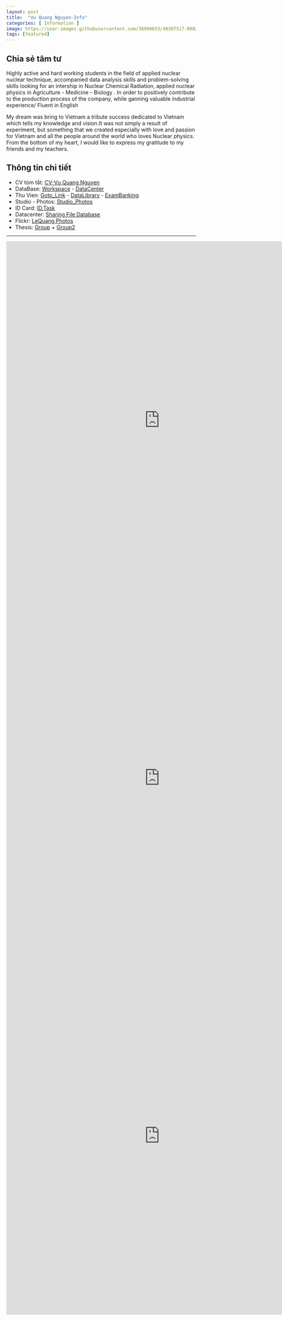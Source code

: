 ```yaml
---
layout: post
title:  "Vu Quang Nguyen-Info"
categories: [ Information ]
image: https://user-images.githubusercontent.com/36990033/40307517-09827df0-5d2d-11e8-818c-42934c097ccc.jpg
tags: [featured]
---
```


## Chia sẻ tâm tư

Highly active and hard working students in the field of applied nuclear nuclear technique, accompanied data analysis skills and problem-solving skills looking for an intership in Nuclear Chemical Radiation, applied nuclear physics in Agriculture - Medicine - Biology . In order to positively contribute to the production process of the company, while ganning valuable industrial experience/ Fluent in English

My dream was bring to Vietnam a tribute success dedicated to Vietnam which tells my knowledge and vision.It was not simply a result of experiment, but something that we created especially with love and passion for Vietnam and all the people around the world who loves Nuclear physics. From the bottom of my heart, I would like to express my gratitude to my friends and my teachers.

## Thông tin chi tiết
- CV tóm tắt: [CV-Vu Quang Nguyen](https://user-images.githubusercontent.com/41269309/55851451-d6da0800-5b82-11e9-921a-55f0e8dd97cf.png)
- DataBase: [Workspace](https://drive.google.com/open?id=1YBh_jSWHaWynDgG2tZ93g8WGAhiv2hWQ) - [DataCenter](https://www.dropbox.com/sh/43ije8a5q45yso1/AADyz1VXaaCRS5gknlilnlbha?dl=0)
- Thu Vien: [Goto_Link](https://github.com/vuquangnguyen2016/Webpage/wiki/Thu-vien) - [DataLibrary](https://drive.google.com/open?id=1RBE9CtaFYegCJBFkYM5ez42JO_byCCUR) - [ExamBanking](https://drive.google.com/open?id=1Odh2Gqw3QF0RocI8zHdsmLVzB-dsf79z)
- Studio - Photos: [Studio_Photos](https://vuquangnguyen2018.github.io/WebStudio/)
- ID Card: [ID.Task](https://github.com/vuquangnguyen2016/Webpage/blob/master/ID.csv)
- Datacenter: [Sharing File Database](https://www.dropbox.com/sh/43ije8a5q45yso1/AADyz1VXaaCRS5gknlilnlbha?dl=0)
- Flickr: [LeQuang Photos](https://www.flickr.com/photos/vuquangnguyen2018/)
- Thesis: [Group](https://www.dropbox.com/sh/3ozcma4rdm8oo1m/AABeGxA7KnQWACVFa-r7pnSTa?dl=0) + [Group2](https://1drv.ms/f/s!AkLKkIG8EJNHgz4KErwC3CHhdzAg)

<!-- <!-- ### CV - 2019 -->
<!-- <p>
    <img src="https://user-images.githubusercontent.com/36990033/64752952-a3454480-d54b-11e9-9e73-0156baeb7c2c.jpg" alt="vuquangnguyen2018" align="center" width="709" height="1002"  >
</p>

***

<p>
    <img src="https://user-images.githubusercontent.com/36990033/64753417-5b272180-d54d-11e9-8a4b-904719974c14.jpg" alt="vuquangnguyen2018" align="center" width="709" height="1002"  >
</p> --> 

<!-- 
    <iframe src="https://dl.dropboxusercontent.com/1/view/gqo4etwy7nudtu2/JasperReports-Server-Visualize.js-Guide.pdf?preview" height="100%" width="100%">
    This browser does not support PDFs. Please download the PDF to view it: <a href="https://dl.dropboxusercontent.com/1/view/gqo4etwy7nudtu2/JasperReports-Server-Visualize.js-Guide.pdf?preview">Download PDF</a>
    </iframe>

 -->

<!--
<iframe src="https://drive.google.com/file/d/(your file id)/preview?usp=embed_googleplus" style="border: 0; top: 0; left: 0; width: 640; height: 700; position: absolute;" allowfullscreen>
</iframe>
-->

<!-- 
    Vi du: 
    <iframe src="https://drive.google.com/file/d/1UvkM-NwuD2sU2qyqwhbIIoOpHRGVDcQ6/preview?usp=embed_googleplus" style="border: 0; top: 0; left: 0; width: 640; height: 700; position: absolute;" allowfullscreen>
</iframe>

https://gist.github.com/tzmartin/1cf85dc3d975f94cfddc04bc0dd399be
 -->
***

 <div>
     <iframe src="https://drive.google.com/file/d/1UvkM-NwuD2sU2qyqwhbIIoOpHRGVDcQ6/preview?usp=embed_googleplus"  width="813" height="950" frameborder="0" allowfullscreen>
     </iframe>

  

  


 </div>

 <div>
    <iframe src="https://drive.google.com/file/d/1aJ0L2Fabjguw6Nl4TmoMDCG__XPEUbn7/preview?usp=embed_googleplus"  width="813" height="950" frameborder="0" allowfullscreen>
    </iframe>

 </div>

 
 <div>
    <iframe src="https://drive.google.com/file/d/1cCh7FLVJi_HBCcc2pRep8E0muhlmzIGr/preview?usp=embed_googleplus"  width="813" height="950" frameborder="0" allowfullscreen>
    </iframe>
 </div>
 <!-- <iframe width="813" height="1600" src="https://www.youtube.com/embed/r0oJRP-4nzQ?list=PLNm7SqJ5EO8e_Zy2_HwVPxhbmwtKwDGOn" frameborder="0" allow="accelerometer; autoplay; encrypted-media; gyroscope; picture-in-picture" allowfullscreen></iframe> -->